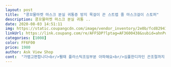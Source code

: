 ```yaml
---
layout: post 
title:  "콩꼬물마켓 마스크 분실 귀통증 방지 목걸이 끈 스트랩 줄 마스크걸이 스토퍼" 
description: 콩꼬물마켓 마스크 분실 귀통 ..
date: 2020-08-03 14:51:11 
img: https://static.coupangcdn.com/image/vendor_inventory/2e0b/fcd82941e6679076c8101fe4c3b673a2bffed958260aab7ebea110cc62bb.jpg 
linkUrl: https://link.coupang.com/re/AFFSDP?lptag=AF3600438&subid=ahnPublicAsk&pageKey=1870257482&itemId=3178762094&vendorItemId=71166227189&traceid=V0-113-c3e5dc5370c2207f 
categories: [1008] 
color: FF6F00 
price: 1980 
author: Ask View Shop 
cont:  "가볍고편합니다<br/>뛸때 플라스틱조임부분 아파해요<br/>심풀한디자인 끈조절까지 굿굿<br/>" 
---
```

